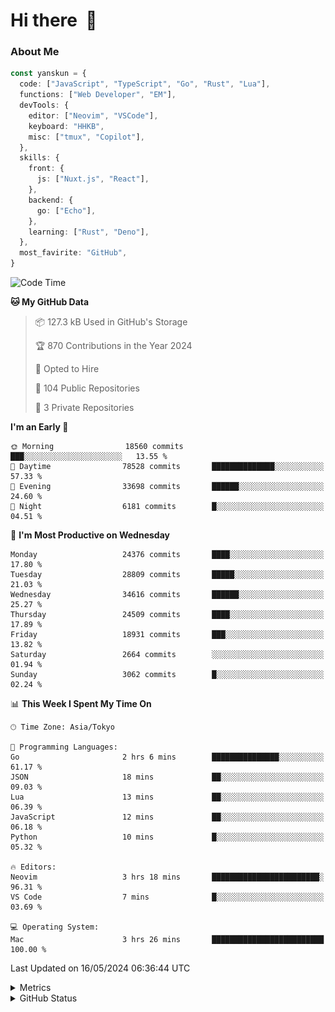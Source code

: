 # Hi there&nbsp; :wave:

### About Me

```ts
const yanskun = {
  code: ["JavaScript", "TypeScript", "Go", "Rust", "Lua"],
  functions: ["Web Developer", "EM"],
  devTools: {
    editor: ["Neovim", "VSCode"],
    keyboard: "HHKB",
    misc: ["tmux", "Copilot"],
  },
  skills: {
    front: {
      js: ["Nuxt.js", "React"],
    },
    backend: {
      go: ["Echo"],
    },
    learning: ["Rust", "Deno"],
  },
  most_favirite: "GitHub",
}
```

<!--START_SECTION:waka-->
![Code Time](http://img.shields.io/badge/Code%20Time-824%20hrs%2045%20mins-blue)

**🐱 My GitHub Data** 

> 📦 127.3 kB Used in GitHub's Storage 
 > 
> 🏆 870 Contributions in the Year 2024
 > 
> 💼 Opted to Hire
 > 
> 📜 104 Public Repositories 
 > 
> 🔑 3 Private Repositories 
 > 
**I'm an Early 🐤** 

```text
🌞 Morning                18560 commits       ███░░░░░░░░░░░░░░░░░░░░░░   13.55 % 
🌆 Daytime                78528 commits       ██████████████░░░░░░░░░░░   57.33 % 
🌃 Evening                33698 commits       ██████░░░░░░░░░░░░░░░░░░░   24.60 % 
🌙 Night                  6181 commits        █░░░░░░░░░░░░░░░░░░░░░░░░   04.51 % 
```
📅 **I'm Most Productive on Wednesday** 

```text
Monday                   24376 commits       ████░░░░░░░░░░░░░░░░░░░░░   17.80 % 
Tuesday                  28809 commits       █████░░░░░░░░░░░░░░░░░░░░   21.03 % 
Wednesday                34616 commits       ██████░░░░░░░░░░░░░░░░░░░   25.27 % 
Thursday                 24509 commits       ████░░░░░░░░░░░░░░░░░░░░░   17.89 % 
Friday                   18931 commits       ███░░░░░░░░░░░░░░░░░░░░░░   13.82 % 
Saturday                 2664 commits        ░░░░░░░░░░░░░░░░░░░░░░░░░   01.94 % 
Sunday                   3062 commits        █░░░░░░░░░░░░░░░░░░░░░░░░   02.24 % 
```


📊 **This Week I Spent My Time On** 

```text
🕑︎ Time Zone: Asia/Tokyo

💬 Programming Languages: 
Go                       2 hrs 6 mins        ███████████████░░░░░░░░░░   61.17 % 
JSON                     18 mins             ██░░░░░░░░░░░░░░░░░░░░░░░   09.03 % 
Lua                      13 mins             ██░░░░░░░░░░░░░░░░░░░░░░░   06.39 % 
JavaScript               12 mins             ██░░░░░░░░░░░░░░░░░░░░░░░   06.18 % 
Python                   10 mins             █░░░░░░░░░░░░░░░░░░░░░░░░   05.32 % 

🔥 Editors: 
Neovim                   3 hrs 18 mins       ████████████████████████░   96.31 % 
VS Code                  7 mins              █░░░░░░░░░░░░░░░░░░░░░░░░   03.69 % 

💻 Operating System: 
Mac                      3 hrs 26 mins       █████████████████████████   100.00 % 
```


 Last Updated on 16/05/2024 06:36:44 UTC
<!--END_SECTION:waka-->

<details>
  <summary>Metrics</summary>
  <img src="https://github.com/yanskun/yanskun/blob/main/github-metrics.svg" alt="Metrics">
</details>

<details>
  <summary>GitHub Status</summary>
  <picture>
    <source media="(prefers-color-scheme: dark)" srcset="https://raw.githubusercontent.com/yanskun/yanskun/master/profile-summary-card-output/nord_dark/0-profile-details.svg">
   <img src="https://raw.githubusercontent.com/yanskun/yanskun/master/profile-summary-card-output/default/0-profile-details.svg">
  </picture>
  <br>
  <picture>
    <source media="(prefers-color-scheme: dark)" srcset="https://raw.githubusercontent.com/yanskun/yanskun/master/profile-summary-card-output/nord_dark/1-repos-per-language.svg">
   <img src="https://raw.githubusercontent.com/yanskun/yanskun/master/profile-summary-card-output/default/1-repos-per-language.svg">
  </picture>
  <picture>
    <source media="(prefers-color-scheme: dark)" srcset="https://raw.githubusercontent.com/yanskun/yanskun/master/profile-summary-card-output/nord_dark/2-most-commit-language.svg">
   <img src="https://raw.githubusercontent.com/yanskun/yanskun/master/profile-summary-card-output/default/2-most-commit-language.svg">
  </picture>
  <br>
  <picture>
    <source media="(prefers-color-scheme: dark)" srcset="https://raw.githubusercontent.com/yanskun/yanskun/master/profile-summary-card-output/nord_dark/3-stats.svg">
   <img src="https://raw.githubusercontent.com/yanskun/yanskun/master/profile-summary-card-output/default/3-stats.svg">
  </picture>
  <picture>
    <source media="(prefers-color-scheme: dark)" srcset="https://raw.githubusercontent.com/yanskun/yanskun/master/profile-summary-card-output/nord_dark/4-productive-time.svg">
   <img src="https://raw.githubusercontent.com/yanskun/yanskun/master/profile-summary-card-output/default/4-productive-time.svg">
  </picture>
</details>
